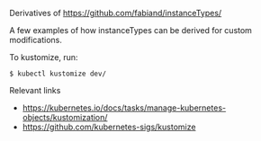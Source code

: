 Derivatives of https://github.com/fabiand/instanceTypes/

A few examples of how instanceTypes can be derived for custom modifications.

To kustomize, run:

```
$ kubectl kustomize dev/
```

Relevant links
- https://kubernetes.io/docs/tasks/manage-kubernetes-objects/kustomization/
- https://github.com/kubernetes-sigs/kustomize
